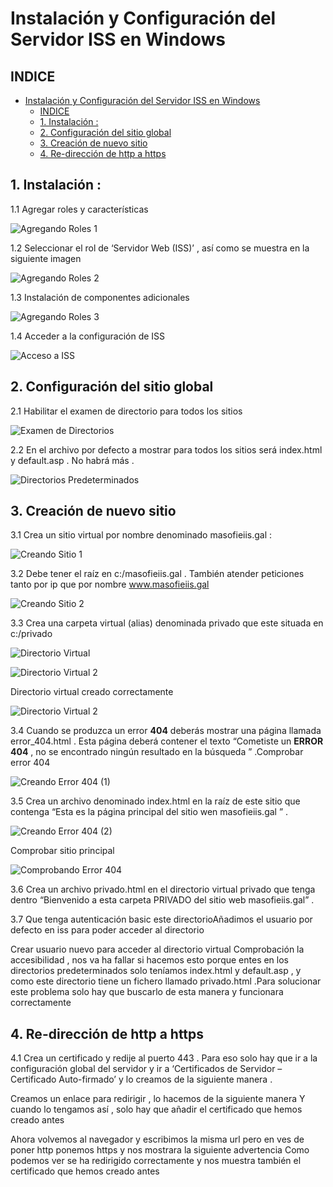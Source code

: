 # Instalación y Configuración del Servidor ISS en Windows 

## INDICE

- [Instalación y Configuración del Servidor ISS en Windows](#instalación-y-configuración-del-servidor-iss-en-windows)
  - [INDICE](#indice)
  - [1. Instalación :](#1-instalación-)
  - [2. Configuración del sitio global](#2-configuración-del-sitio-global)
  - [3. Creación de nuevo sitio](#3-creación-de-nuevo-sitio)
  - [4. Re-dirección de http a https](#4-re-dirección-de-http-a-https)


## 1. Instalación :

1.1 Agregar roles y características 


![Agregando Roles 1](./img/1_roles.png)

1.2 Seleccionar el rol de ‘Servidor Web (ISS)’ , así como se muestra en la siguiente imagen

![Agregando Roles 2](./img/2_roles.png)

1.3 Instalación de componentes adicionales

![Agregando Roles 3](./img/3_roles.png)

1.4 Acceder a la configuración de ISS 

![Acceso a ISS](./img/1_iis.png)


## 2. Configuración del sitio global


2.1 Habilitar el examen de directorio para todos los sitios 

![Examen de Directorios](./img/2_iis.png)

2.2 En el archivo por defecto a mostrar para todos los sitios será index.html y default.asp . No habrá más .

![Directorios Predeterminados](./img/3_iis.png)


## 3. Creación de nuevo sitio 


3.1 Crea un sitio virtual por nombre denominado masofieiis.gal :

![Creando Sitio 1](./img/4_iis.png)


3.2 Debe tener el raíz en c:/masofieiis.gal . También atender peticiones tanto por ip que por nombre www.masofieiis.gal

![Creando Sitio 2](./img/5_iis.png)

3.3 Crea una carpeta virtual (alias) denominada privado que este situada en c:/privado

![Directorio Virtual](./img/6_iis.png)

![Directorio Virtual 2](./img/7_iis.png)

Directorio virtual creado correctamente 

![Directorio Virtual 2](./img/8_iis.png)

3.4 Cuando se produzca un error **404** deberás mostrar una página llamada error_404.html . Esta página deberá contener el texto “Cometiste un **ERROR 404**  , no se encontrado ningún resultado en la búsqueda ” .Comprobar error 404

![Creando Error 404 (1)](./img/9_iis.png)


3.5 Crea un archivo denominado index.html en la raíz de este sitio que contenga “Esta es la página principal del sitio wen masofieiis.gal ” .


![Creando Error 404 (2)](./img/10_iis.png)



Comprobar sitio principal

![Comprobando Error 404](./img/11_iis.png)


3.6 Crea un archivo privado.html en el directorio virtual privado que tenga dentro “Bienvenido a esta carpeta PRIVADO del sitio web masofieiis.gal” .

3.7 Que tenga autenticación basic este directorioAñadimos el usuario por defecto en iss para poder acceder al directorio 

Crear usuario nuevo para acceder al directorio virtual Comprobación la accesibilidad , nos va ha fallar si hacemos esto porque entes en los directorios predeterminados solo teníamos index.html y default.asp , y como este directorio tiene un fichero llamado privado.html .Para solucionar este problema solo hay que buscarlo de esta manera y funcionara correctamente 


## 4. Re-dirección de http a https 


4.1 Crea un certificado y redije al puerto 443 . Para eso solo hay que ir a la configuración global del servidor y ir a ‘Certificados de Servidor – Certificado Auto-firmado’ y lo creamos de la siguiente manera .


Creamos un enlace para redirigir , lo hacemos de la siguiente manera Y cuando lo tengamos así , solo hay que añadir el certificado que hemos creado antes 


Ahora volvemos al navegador y escribimos la misma url pero en ves de poner http ponemos https y nos mostrara la siguiente advertencia Como podemos ver se ha redirigido correctamente y nos muestra también el certificado que hemos creado antes 